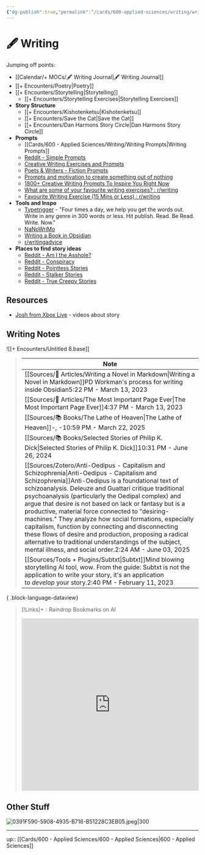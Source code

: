 ```yaml
---
{"dg-publish":true,"permalink":"/cards/600-applied-sciences/writing/writing/","title":"🖋 Writing","tags":["📝/🌱","on/writing"]}
---
```


# 🖋 Writing

Jumping off points:
- [[Calendar/+ MOCs/🖋 Writing Journal\|🖋 Writing Journal]]
- [[+ Encounters/Poetry\|Poetry]]
- [[+ Encounters/Storytelling\|Storytelling]]
	- [[+ Encounters/Storytelling Exercises\|Storytelling Exercises]]
- **Story Structure**
	- [[+ Encounters/Kishotenketsu\|Kishotenketsu]]
	- [[+ Encounters/Save the Cat\|Save the Cat]]
	- [[+ Encounters/Dan Harmons Story Circle\|Dan Harmons Story Circle]]
- **Prompts**
	- [[Cards/600 - Applied Sciences/Writing/Writing Prompts\|Writing Prompts]]
	- [Reddit - Simple Prompts](https://www.reddit.com/r/SimplePrompts/s/EH2X7hj7py)
	- [Creative Writing Exercises and Prompts](https://writingexercises.co.uk/index.php)
	- [Poets & Writers - Fiction Prompts](https://www.pw.org/writing-prompts-exercises?genre=32)
	- [Prompts and motivation to create something out of nothing](https://www.reddit.com/r/WritingPrompts/)
	- [1800+ Creative Writing Prompts To Inspire You Right Now](https://blog.reedsy.com/creative-writing-prompts/)
	- [What are some of your favourite writing exercises? : r/writing](https://www.reddit.com/r/writing/comments/15dkgdm/what_are_some_of_your_favourite_writing_exercises/)
	- [Favourite Writing Exercise (15 Mins or Less) : r/writing](https://www.reddit.com/r/writing/comments/ttupl9/favourite_writing_exercise_15_mins_or_less/)
- **Tools and Inspo**
	- [Typetrigger](https://typetrigger.com/) - "Four times a day, we help you get the words out. Write in any genre in 300 words or less. Hit publish. Read. Be Read. Write. Now."
	- [NaNoWriMo](https://nanowrimo.org/)
	- [Writing a Book in Obsidian](https://pdworkman.com/write-book-with-obsidian/)
	- [r/writingadvice](https://www.reddit.com/r/writingadvice/s/RkEzNEZzbK)
- **Places to find story ideas**
	- [Reddit - Am I the Asshole?](https://www.reddit.com/r/AmItheAsshole/s/qndonGl9vm)
	- [Reddit - Conspiracy](https://www.reddit.com/r/conspiracy/s/kdLdAmy9G8)
	- [Reddit - Pointless Stories](https://www.reddit.com/r/PointlessStories/s/xADnZwQNNz)
	- [Reddit - Stalker Stories](https://www.reddit.com/r/StalkerStories/s/uu7yYlGZNi)
	- [Reddit - True Creepy Stories](https://www.reddit.com/r/TrueCreepyStories/s/yCgX4ztN0w)

## Resources

- [Josh from Xbox Live](https://youtube.com/@josh_from_xboxlive?si=UfJ0TLUPd9yPxs1x) - videos about story 

## Writing Notes

![[+ Encounters/Untitled 8.base]]

>  | Note                                                                                                                                                                                                                                                                                                                                                                                                                                                                                                                                                                                                                                                                                                                                  |
> | ------------------------------------------------------------------------------------------------------------------------------------------------------------------------------------------------------------------------------------------------------------------------------------------------------------------------------------------------------------------------------------------------------------------------------------------------------------------------------------------------------------------------------------------------------------------------------------------------------------------------------------------------------------------------------------------------------------------------------------- |
> | [[Sources/📰 Articles/Writing a Novel in Markdown\|Writing a Novel in Markdown]]<span class='summary'>PD Workman's process for writing inside Obsidian</span><span class='block'>5:22 PM - March 13, 2023</span>                                                                                                                                                                                                                                                                                                                                                                                                                                                                                                                   |
> | [[Sources/📰 Articles/The Most Important Page Ever\|The Most Important Page Ever]]<span class='summary'></span><span class='block'>4:37 PM - March 13, 2023</span>                                                                                                                                                                                                                                                                                                                                                                                                                                                                                                                                                                 |
> | [[Sources/📚 Books/The Lathe of Heaven\|The Lathe of Heaven]]<span class='summary'>\-, \-</span><span class='block'>10:59 PM - March 22, 2025</span>                                                                                                                                                                                                                                                                                                                                                                                                                                                                                                                                                                               |
> | [[Sources/📚 Books/Selected Stories of Philip K. Dick\|Selected Stories of Philip K. Dick]]<span class='summary'></span><span class='block'>10:31 PM - June 26, 2024</span>                                                                                                                                                                                                                                                                                                                                                                                                                                                                                                                                                        |
> | [[Sources/Zotero/Anti-Oedipus - Capitalism and Schizophrenia\|Anti-Oedipus - Capitalism and Schizophrenia]]<span class='summary'>Anti-Oedipus is a foundational text of schizoanalysis. Deleuze and Guattari critique traditional psychoanalysis (particularly the Oedipal complex) and argue that desire is not based on lack or fantasy but is a productive, material force connected to "desiring-machines." They analyze how social formations, especially capitalism, function by connecting and disconnecting these flows of desire and production, proposing a radical alternative to traditional understandings of the subject, mental illness, and social order.</span><span class='block'>2:24 AM - June 03, 2025</span> |
> | [[Sources/Tools + Plugins/Subtxt\|Subtxt]]<span class='summary'>Mind blowing storytelling AI tool, wow. From the guide: Subtxt is not the application to write your story, it's an application to _develop_ your story.</span><span class='block'>2:40 PM - February 11, 2023</span>                                                                                                                                                                                                                                                                                                                                                                                                                                               |
> 
{ .block-language-dataview}

> [!Links]+ 💧 Raindrop Bookmarks on AI
> <iframe style="border: 0; width: 100%; height: 450px;" allowfullscreen frameborder="0" src="https://raindrop.io/tophg/writing-39167058"></iframe>

## Other Stuff

![0391F590-5908-4935-B716-B51228C3EB05.jpeg|300](/img/user/Extras/Attachments/0391F590-5908-4935-B716-B51228C3EB05.jpeg)

---
up:: [[Cards/600 - Applied Sciences/600 - Applied Sciences\|600 - Applied Sciences]]

